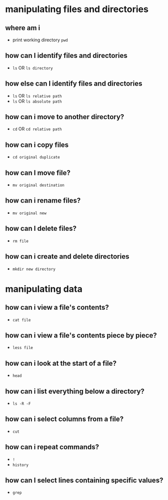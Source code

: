 # manipulating files and directories


## where am i


- print working directory `pwd`


## how can I identify files and directories


- `ls` OR `ls directory`


## how else can I identify files and directories


- `ls` OR `ls relative path`
- `ls` OR `ls absolute path`


## how can i move to another directory?


- `cd` OR `cd relative path`


## how can i copy files


- `cd original duplicate`


## how can I move file?


- `mv original destination`


## how can i rename files?


- `mv original new`

## how can I delete files?


- `rm file`


## how can i create and delete directories


- `mkdir new directory`


# manipulating data


## how can i view a file's contents?


- `cat file`


## how can i view a file's contents piece by piece?


- `less file`


## how can i look at the start of a file?


- `head`


## how can i list everything below a directory?


- `ls -R -F`


## how can i select columns from a file?


- `cut`


## how can i repeat commands?


- `!`
- `history`


## how can I select lines containing specific values?


- `grep`
